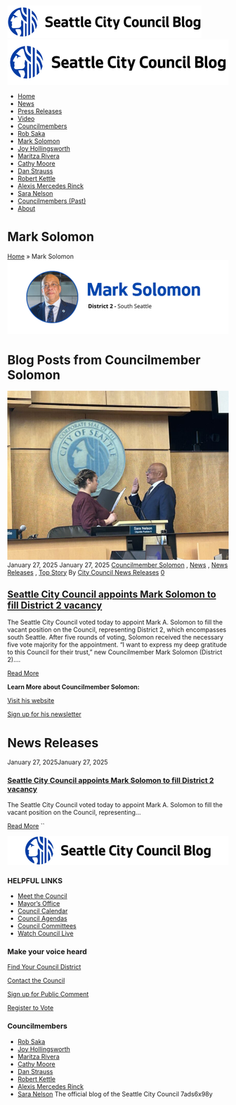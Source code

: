   [![Seattle City Council Blog](images/71303106617e735c21e50f9e9e256103252f2b7db14156e225b28971205073c4.png)![Seattle City Council Blog](images/e8c1cdab4d72b2447513226bfbd325d791d4af9a659ac043b99e6d9f7b86ffbf.png)](https://council.seattle.gov)   []()   []()  

 *  [Home](https://council.seattle.gov) 
 *  [News](https://council.seattle.gov/news) 
 *  [Press Releases](https://council.seattle.gov/press-releases) 
 *  [Video](https://council.seattle.gov/video) 
 *  [Councilmembers](https://council.seattle.gov/seattle-city-councilmembers) 
   *  [Rob Saka](https://council.seattle.gov/saka) 
   *  [Mark Solomon](https://council.seattle.gov/solomon) 
   *  [Joy Hollingsworth](https://council.seattle.gov/hollingsworth) 
   *  [Maritza Rivera](https://council.seattle.gov/rivera) 
   *  [Cathy Moore](https://council.seattle.gov/moore) 
   *  [Dan Strauss](https://council.seattle.gov/strauss) 
   *  [Robert Kettle](https://council.seattle.gov/kettle) 
   *  [Alexis Mercedes Rinck](https://council.seattle.gov/rinck) 
   *  [Sara Nelson](https://council.seattle.gov/nelson) 
   *  [Councilmembers (Past)](https://council.seattle.gov/councilmembers-2022) 
 *  [About](https://council.seattle.gov/about) 

# Mark Solomon

  [Home](https://council.seattle.gov)  » Mark Solomon  [![](images/419a2689e67ece95f69c870fa1017842a33378fa731c143045f4342907b978c0.png)](https://council.seattle.gov/wp-content/uploads/2025/04/CM-Solomon-Banner.png)  

# Blog Posts from Councilmember Solomon

  [![Seattle City Council appoints Mark Solomon to fill District 2 vacancy](images/5f4ace012a09acb8ef13a733aa0bac898b12023a49090ec610f8d4bec289bb9c.jpg)](https://council.seattle.gov/2025/01/27/seattle-city-council-appoints-mark-solomon-to-fill-district-2-vacancy)  January 27, 2025 January 27, 2025  [Councilmember Solomon](https://council.seattle.gov/category/councilmember-solomon) , [News](https://council.seattle.gov/category/news) , [News Releases](https://council.seattle.gov/category/news-releases) , [Top Story](https://council.seattle.gov/category/top-story)  By [City Council News Releases](https://council.seattle.gov/author/city-council-news-releases)   [0](https://council.seattle.gov/solomon#)  

##  [Seattle City Council appoints Mark Solomon to fill District 2 vacancy](https://council.seattle.gov/2025/01/27/seattle-city-council-appoints-mark-solomon-to-fill-district-2-vacancy) 

The Seattle City Council voted today to appoint Mark A. Solomon to fill the vacant position on the Council, representing District 2, which encompasses south Seattle. After five rounds of voting, Solomon received the necessary five vote majority for the appointment. “I want to express my deep gratitude to this Council for their trust,” new Councilmember Mark Solomon (District 2)....

  [Read More](https://council.seattle.gov/2025/01/27/seattle-city-council-appoints-mark-solomon-to-fill-district-2-vacancy)  

 __Learn More about Councilmember Solomon:__ 

 [Visit his website](https://seattle.gov/council/solomon) 

 [Sign up for his newsletter](https://seattle.us12.list-manage.com/subscribe?u=11a79978ca7225050bfabf7ad&id=e205296124) 

# News Releases

 January 27, 2025January 27, 2025 

###  [Seattle City Council appoints Mark Solomon to fill District 2 vacancy](https://council.seattle.gov/2025/01/27/seattle-city-council-appoints-mark-solomon-to-fill-district-2-vacancy) 

The Seattle City Council voted today to appoint Mark A. Solomon to fill the vacant position on the Council, representing...

  [Read More](https://council.seattle.gov/2025/01/27/seattle-city-council-appoints-mark-solomon-to-fill-district-2-vacancy)   `` 

 ![logo](images/a3700bd367884fc915b298d7165d53320864f896b68d4428e7526984491ad87b.png) 

### HELPFUL LINKS

 *  [Meet the Council](https://seattle.gov/council/meet-the-council) 
 *  [Mayor’s Office](https://seattle.gov/mayor) 
 *  [Council Calendar](https://seattle.gov/council/calendar) 
 *  [Council Agendas](https://seattle.legistar.com/Calendar.aspx) 
 *  [Council Committees](https://seattle.gov/council/committees) 
 *  [Watch Council Live](https://seattle.gov/council/watch-council-live) 

### Make your voice heard

 [Find Your Council District](https://www.seattle.gov/cityclerk/agendas-and-legislative-resources/find-your-council-district) 

 [Contact the Council](https://www.seattle.gov/cityclerk/agendas-and-legislative-resources/city-council-agendas/contact-the-city-council) 

 [Sign up for Public Comment](https://www.seattle.gov/council/committees/public-comment#:~:text=Register%2520to%2520speak%2520on%2520the,be%2520recognized%2520by%2520the%2520Chair.) 

 [Register to Vote](https://kingcounty.gov/depts/elections/how-to-vote/register-to-vote.aspx) 

### Councilmembers

 *  [Rob Saka](https://seattle.gov/council/meet-the-council/rob-saka) 
 *  [Joy Hollingsworth](https://seattle.gov/council/meet-the-council/joy-hollingsworth) 
 *  [Maritza Rivera](https://seattle.gov/council/meet-the-council/maritza-rivera) 
 *  [Cathy Moore](https://seattle.gov/council/meet-the-council/cathy-moore) 
 *  [Dan Strauss](https://seattle.gov/council/strauss) 
 *  [Robert Kettle](https://seattle.gov/council/meet-the-council/robert-kettle) 
 *  [Alexis Mercedes Rinck](https://seattle.gov/council/rinck) 
 *  [Sara Nelson](https://seattle.gov/council/meet-the-council/sara-nelson) 
  []()  The official blog of the Seattle City Council 7ads6x98y 